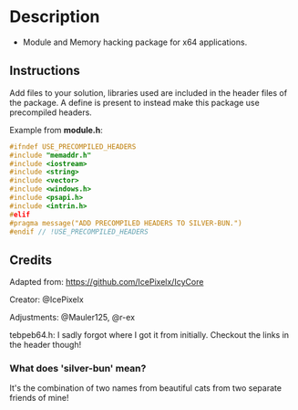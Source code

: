 # Description

 * Module and Memory hacking package for x64 applications.

## Instructions

Add files to your solution, libraries used are included in the header files of the package.
A define is present to instead make this package use precompiled headers.

Example from **module.h**:

```cpp
#ifndef USE_PRECOMPILED_HEADERS
#include "memaddr.h"
#include <iostream>
#include <string>
#include <vector>
#include <windows.h>
#include <psapi.h>
#include <intrin.h>
#elif
#pragma message("ADD PRECOMPILED HEADERS TO SILVER-BUN.")
#endif // !USE_PRECOMPILED_HEADERS
```

## Credits

Adapted from: https://github.com/IcePixelx/IcyCore

Creator: @IcePixelx

Adjustments: @Mauler125, @r-ex

tebpeb64.h: I sadly forgot where I got it from initially. Checkout the links in the header though!

### What does 'silver-bun' mean?

It's the combination of two names from beautiful cats from two separate friends of mine!
